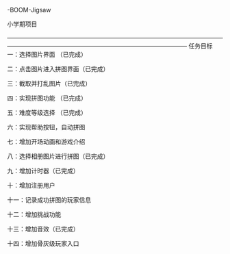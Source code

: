-BOOM-Jigsaw

小学期项目

——————————————————————————————————————————————————————————————————
任务目标 一：选择图片界面 （已完成）

二：点击图片进入拼图界面（已完成）

三：截取并打乱图片（已完成）

四：实现拼图功能 （已完成）

五：难度等级选择 （已完成）

六：实现帮助按钮，自动拼图

七：增加开场动画和游戏介绍

八：选择相册图片进行拼图（已完成）

九：增加计时器（已完成）

十：增加注册用户

十一：记录成功拼图的玩家信息

十二：增加挑战功能

十三：增加音效（已完成）

十四：增加骨灰级玩家入口